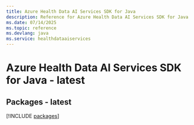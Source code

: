 ```yaml
---
title: Azure Health Data AI Services SDK for Java
description: Reference for Azure Health Data AI Services SDK for Java
ms.date: 07/14/2025
ms.topic: reference
ms.devlang: java
ms.service: healthdataaiservices
---
```

# Azure Health Data AI Services SDK for Java - latest
## Packages - latest
[!INCLUDE [packages](health-data-ai-services-index.md)]
